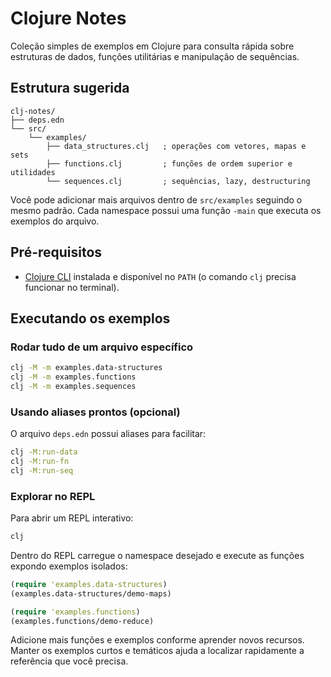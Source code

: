 # Clojure Notes

Coleção simples de exemplos em Clojure para consulta rápida sobre estruturas de dados, funções utilitárias e manipulação de sequências.

## Estrutura sugerida

```
clj-notes/
├── deps.edn
└── src/
    └── examples/
        ├── data_structures.clj   ; operações com vetores, mapas e sets
        ├── functions.clj         ; funções de ordem superior e utilidades
        └── sequences.clj         ; sequências, lazy, destructuring
```

Você pode adicionar mais arquivos dentro de `src/examples` seguindo o mesmo padrão. Cada namespace possui uma função `-main` que executa os exemplos do arquivo.

## Pré-requisitos

- [Clojure CLI](https://clojure.org/guides/install_clojure) instalada e disponível no `PATH` (o comando `clj` precisa funcionar no terminal).

## Executando os exemplos

### Rodar tudo de um arquivo específico

```bash
clj -M -m examples.data-structures
clj -M -m examples.functions
clj -M -m examples.sequences
```

### Usando aliases prontos (opcional)

O arquivo `deps.edn` possui aliases para facilitar:

```bash
clj -M:run-data
clj -M:run-fn
clj -M:run-seq
```

### Explorar no REPL

Para abrir um REPL interativo:

```bash
clj
```

Dentro do REPL carregue o namespace desejado e execute as funções expondo exemplos isolados:

```clojure
(require 'examples.data-structures)
(examples.data-structures/demo-maps)

(require 'examples.functions)
(examples.functions/demo-reduce)
```

Adicione mais funções e exemplos conforme aprender novos recursos. Manter os exemplos curtos e temáticos ajuda a localizar rapidamente a referência que você precisa.
